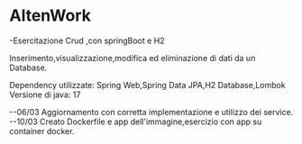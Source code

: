 # AltenWork

-Esercitazione Crud ,con springBoot e H2 

  Inserimento,visualizzazione,modifica ed eliminazione di dati da un Database.

Dependency utilizzate: Spring Web,Spring Data JPA,H2 Database,Lombok
Versione di java: 17

--06/03 Aggiornamento con corretta implementazione e utilizzo dei service.
--10/03 Creato Dockerfile e app dell'immagine,esercizio con app su container docker.

